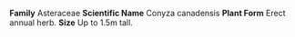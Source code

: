  **Family** Asteraceae **Scientific Name** Conyza canadensis **Plant Form** Erect annual herb. **Size** Up to 1.5m tall.